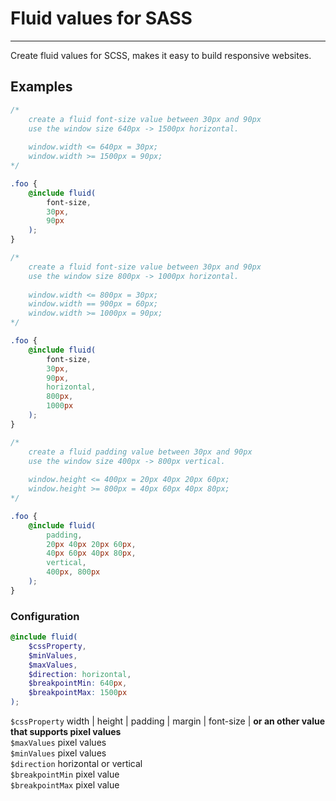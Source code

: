# Fluid values for SASS

----

Create fluid values for SCSS, makes it easy to build responsive websites.

## Examples

```scss
/* 
    create a fluid font-size value between 30px and 90px 
    use the window size 640px -> 1500px horizontal.
    
    window.width <= 640px = 30px;
    window.width >= 1500px = 90px;
*/

.foo {
    @include fluid(
        font-size,
        30px,
        90px
    );
}

/* 
    create a fluid font-size value between 30px and 90px
    use the window size 800px -> 1000px horizontal.
    
    window.width <= 800px = 30px;
    window.width == 900px = 60px;
    window.width >= 1000px = 90px;
*/

.foo {
    @include fluid(
        font-size,
        30px,
        90px,
        horizontal,
        800px,
        1000px
    );
}

/* 
    create a fluid padding value between 30px and 90px
    use the window size 400px -> 800px vertical.
    
    window.height <= 400px = 20px 40px 20px 60px;
    window.height >= 800px = 40px 60px 40px 80px;
*/

.foo {
    @include fluid(
        padding,
        20px 40px 20px 60px,
        40px 60px 40px 80px,
        vertical,
        400px, 800px
    );
}
```



### Configuration
```scss
@include fluid(
    $cssProperty,
    $minValues,
    $maxValues,
    $direction: horizontal,
    $breakpointMin: 640px,
    $breakpointMax: 1500px
);
```

```$cssProperty``` width | height | padding | margin | font-size | **or an other value that supports pixel values**    
```$maxValues``` pixel values    
```$minValues``` pixel values    
```$direction``` horizontal or vertical    
```$breakpointMin``` pixel value    
```$breakpointMax``` pixel value    